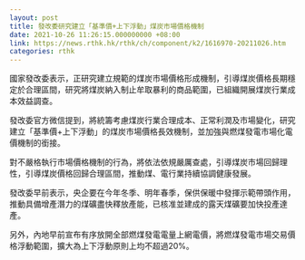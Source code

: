 ```yaml
---
layout: post
title: 發改委研究建立「基準價+上下浮動」煤炭市場價格機制
date: 2021-10-26 11:26:15.000000000 +08:00
link: https://news.rthk.hk/rthk/ch/component/k2/1616970-20211026.htm
categories: rthk
---
```


國家發改委表示，正研究建立規範的煤炭市場價格形成機制，引導煤炭價格長期穩定於合理區間，研究將煤炭納入制止牟取暴利的商品範圍，已組織開展煤炭行業成本效益調查。

發改委官方微信提到，將統籌考慮煤炭行業合理成本、正常利潤及市場變化，研究建立「基準價+上下浮動」的煤炭市場價格長效機制，並加強與燃煤發電市場化電價機制的銜接。

對不嚴格執行市場價格機制的行為，將依法依規嚴厲查處，引導煤炭市場回歸理性，引導煤炭價格回歸合理區間，推動煤、電行業持續協調健康發展。

發改委早前表示，央企要在今年冬季、明年春季，保供保暖中發揮示範帶頭作用，推動具備增產潛力的煤礦盡快釋放產能，已核准並建成的露天煤礦要加快投產達產。

另外，內地早前宣布有序放開全部燃煤發電電量上網電價，將燃煤發電市場交易價格浮動範圍，擴大為上下浮動原則上均不超過20%。
